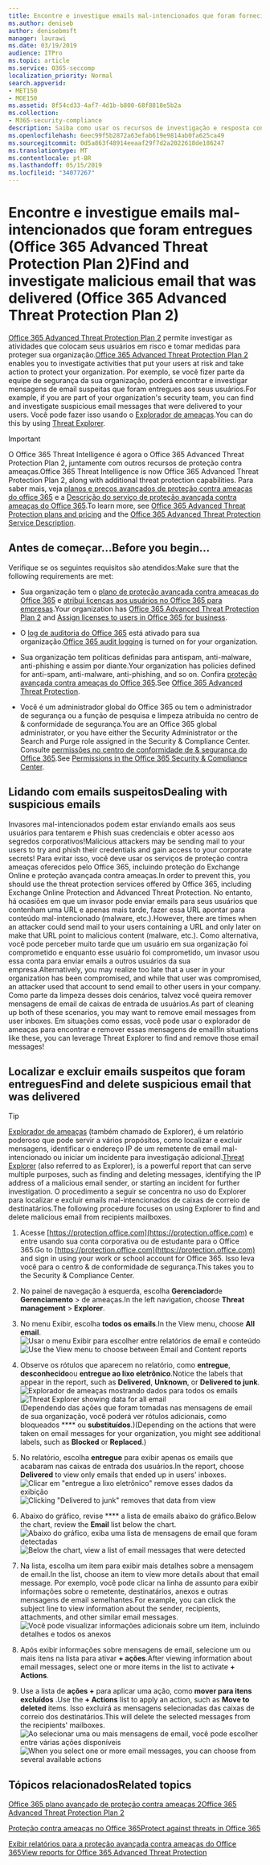 ```yaml
---
title: Encontre e investigue emails mal-intencionados que foram fornecidos (investigação de ameaças e resposta do Office 365
ms.author: deniseb
author: denisebmsft
manager: laurawi
ms.date: 03/19/2019
audience: ITPro
ms.topic: article
ms.service: O365-seccomp
localization_priority: Normal
search.appverid:
- MET150
- MOE150
ms.assetid: 8f54cd33-4af7-4d1b-b800-68f8818e5b2a
ms.collection:
- M365-security-compliance
description: Saiba como usar os recursos de investigação e resposta contra ameaças para encontrar e investigar emails mal-intencionados.
ms.openlocfilehash: 6eec99f5b2872a63efab619e9814ab0fa625ca49
ms.sourcegitcommit: 0d5a863f48914eeaaf29f7d2a2022618de186247
ms.translationtype: MT
ms.contentlocale: pt-BR
ms.lasthandoff: 05/15/2019
ms.locfileid: "34077267"
---
```

# <a name="find-and-investigate-malicious-email-that-was-delivered-office-365-advanced-threat-protection-plan-2"></a><span data-ttu-id="3ff04-103">Encontre e investigue emails mal-intencionados que foram entregues (Office 365 Advanced Threat Protection Plan 2)</span><span class="sxs-lookup"><span data-stu-id="3ff04-103">Find and investigate malicious email that was delivered (Office 365 Advanced Threat Protection Plan 2)</span></span>

<span data-ttu-id="3ff04-104">[Office 365 Advanced Threat Protection Plan 2](office-365-ti.md) permite investigar as atividades que colocam seus usuários em risco e tomar medidas para proteger sua organização.</span><span class="sxs-lookup"><span data-stu-id="3ff04-104">[Office 365 Advanced Threat Protection Plan 2](office-365-ti.md) enables you to investigate activities that put your users at risk and take action to protect your organization.</span></span> <span data-ttu-id="3ff04-105">Por exemplo, se você fizer parte da equipe de segurança da sua organização, poderá encontrar e investigar mensagens de email suspeitas que foram entregues aos seus usuários.</span><span class="sxs-lookup"><span data-stu-id="3ff04-105">For example, if you are part of your organization's security team, you can find and investigate suspicious email messages that were delivered to your users.</span></span> <span data-ttu-id="3ff04-106">Você pode fazer isso usando o [Explorador de ameaças](get-started-with-ti.md#threat-explorer).</span><span class="sxs-lookup"><span data-stu-id="3ff04-106">You can do this by using [Threat Explorer](get-started-with-ti.md#threat-explorer).</span></span>
  
> [!IMPORTANT]
> <span data-ttu-id="3ff04-107">O Office 365 Threat Intelligence é agora o Office 365 Advanced Threat Protection Plan 2, juntamente com outros recursos de proteção contra ameaças.</span><span class="sxs-lookup"><span data-stu-id="3ff04-107">Office 365 Threat Intelligence is now Office 365 Advanced Threat Protection Plan 2, along with additional threat protection capabilities.</span></span> <span data-ttu-id="3ff04-108">Para saber mais, veja [planos e preços avançados de proteção contra ameaças do office 365](https://products.office.com/exchange/advance-threat-protection) e a [Descrição do serviço de proteção avançada contra ameaças do Office 365](https://docs.microsoft.com/office365/servicedescriptions/office-365-advanced-threat-protection-service-description).</span><span class="sxs-lookup"><span data-stu-id="3ff04-108">To learn more, see [Office 365 Advanced Threat Protection plans and pricing](https://products.office.com/exchange/advance-threat-protection) and the [Office 365 Advanced Threat Protection Service Description](https://docs.microsoft.com/office365/servicedescriptions/office-365-advanced-threat-protection-service-description).</span></span>
  
## <a name="before-you-begin"></a><span data-ttu-id="3ff04-109">Antes de começar...</span><span class="sxs-lookup"><span data-stu-id="3ff04-109">Before you begin...</span></span>

<span data-ttu-id="3ff04-110">Verifique se os seguintes requisitos são atendidos:</span><span class="sxs-lookup"><span data-stu-id="3ff04-110">Make sure that the following requirements are met:</span></span>
  
- <span data-ttu-id="3ff04-111">Sua organização tem o [plano de proteção avançada contra ameaças do Office 365](office-365-ti.md) e [atribui licenças aos usuários no Office 365 para empresas](https://support.office.com/article/997596b5-4173-4627-b915-36abac6786dc).</span><span class="sxs-lookup"><span data-stu-id="3ff04-111">Your organization has [Office 365 Advanced Threat Protection Plan 2](office-365-ti.md) and [Assign licenses to users in Office 365 for business](https://support.office.com/article/997596b5-4173-4627-b915-36abac6786dc).</span></span>
    
- <span data-ttu-id="3ff04-112">O [log de auditoria do Office 365](turn-audit-log-search-on-or-off.md) está ativado para sua organização.</span><span class="sxs-lookup"><span data-stu-id="3ff04-112">[Office 365 audit logging](turn-audit-log-search-on-or-off.md) is turned on for your organization.</span></span> 
    
- <span data-ttu-id="3ff04-113">Sua organização tem políticas definidas para antispam, anti-malware, anti-phishing e assim por diante.</span><span class="sxs-lookup"><span data-stu-id="3ff04-113">Your organization has policies defined for anti-spam, anti-malware, anti-phishing, and so on.</span></span> <span data-ttu-id="3ff04-114">Confira [proteção avançada contra ameaças do Office 365](office-365-atp.md).</span><span class="sxs-lookup"><span data-stu-id="3ff04-114">See [Office 365 Advanced Threat Protection](office-365-atp.md).</span></span>
    
- <span data-ttu-id="3ff04-115">Você é um administrador global do Office 365 ou tem o administrador de segurança ou a função de pesquisa e limpeza atribuída no centro de &amp; conformidade de segurança.</span><span class="sxs-lookup"><span data-stu-id="3ff04-115">You are an Office 365 global administrator, or you have either the Security Administrator or the Search and Purge role assigned in the Security &amp; Compliance Center.</span></span> <span data-ttu-id="3ff04-116">Consulte [permissões no centro de conformidade de &amp; segurança do Office 365](permissions-in-the-security-and-compliance-center.md).</span><span class="sxs-lookup"><span data-stu-id="3ff04-116">See [Permissions in the Office 365 Security &amp; Compliance Center](permissions-in-the-security-and-compliance-center.md).</span></span>
    
## <a name="dealing-with-suspicious-emails"></a><span data-ttu-id="3ff04-117">Lidando com emails suspeitos</span><span class="sxs-lookup"><span data-stu-id="3ff04-117">Dealing with suspicious emails</span></span>

<span data-ttu-id="3ff04-118">Invasores mal-intencionados podem estar enviando emails aos seus usuários para tentarem e Phish suas credenciais e obter acesso aos segredos corporativos!</span><span class="sxs-lookup"><span data-stu-id="3ff04-118">Malicious attackers may be sending mail to your users to try and phish their credentials and gain access to your corporate secrets!</span></span> <span data-ttu-id="3ff04-119">Para evitar isso, você deve usar os serviços de proteção contra ameaças oferecidos pelo Office 365, incluindo proteção do Exchange Online e proteção avançada contra ameaças.</span><span class="sxs-lookup"><span data-stu-id="3ff04-119">In order to prevent this, you should use the threat protection services offered by Office 365, including Exchange Online Protection and Advanced Threat Protection.</span></span> <span data-ttu-id="3ff04-120">No entanto, há ocasiões em que um invasor pode enviar emails para seus usuários que contenham uma URL e apenas mais tarde, fazer essa URL apontar para conteúdo mal-intencionado (malware, etc.).</span><span class="sxs-lookup"><span data-stu-id="3ff04-120">However, there are times when an attacker could send mail to your users containing a URL and only later on make that URL point to malicious content (malware, etc.).</span></span> <span data-ttu-id="3ff04-121">Como alternativa, você pode perceber muito tarde que um usuário em sua organização foi comprometido e enquanto esse usuário foi comprometido, um invasor usou essa conta para enviar emails a outros usuários da sua empresa.</span><span class="sxs-lookup"><span data-stu-id="3ff04-121">Alternatively, you may realize too late that a user in your organization has been compromised, and while that user was compromised, an attacker used that account to send email to other users in your company.</span></span> <span data-ttu-id="3ff04-122">Como parte da limpeza desses dois cenários, talvez você queira remover mensagens de email de caixas de entrada de usuários.</span><span class="sxs-lookup"><span data-stu-id="3ff04-122">As part of cleaning up both of these scenarios, you may want to remove email messages from user inboxes.</span></span> <span data-ttu-id="3ff04-123">Em situações como essas, você pode usar o explorador de ameaças para encontrar e remover essas mensagens de email!</span><span class="sxs-lookup"><span data-stu-id="3ff04-123">In situations like these, you can leverage Threat Explorer to find and remove those email messages!</span></span>
  
## <a name="find-and-delete-suspicious-email-that-was-delivered"></a><span data-ttu-id="3ff04-124">Localizar e excluir emails suspeitos que foram entregues</span><span class="sxs-lookup"><span data-stu-id="3ff04-124">Find and delete suspicious email that was delivered</span></span>

> [!TIP]
> <span data-ttu-id="3ff04-125">[Explorador de ameaças](get-started-with-ti.md#threat-explorer) (também chamado de Explorer), é um relatório poderoso que pode servir a vários propósitos, como localizar e excluir mensagens, identificar o endereço IP de um remetente de email mal-intencionado ou iniciar um incidente para investigação adicional.</span><span class="sxs-lookup"><span data-stu-id="3ff04-125">[Threat Explorer](get-started-with-ti.md#threat-explorer) (also referred to as Explorer), is a powerful report that can serve multiple purposes, such as finding and deleting messages, identifying the IP address of a malicious email sender, or starting an incident for further investigation.</span></span> <span data-ttu-id="3ff04-126">O procedimento a seguir se concentra no uso do Explorer para localizar e excluir emails mal-intencionados de caixas de correio de destinatários.</span><span class="sxs-lookup"><span data-stu-id="3ff04-126">The following procedure focuses on using Explorer to find and delete malicious email from recipients mailboxes.</span></span> 
  
1. <span data-ttu-id="3ff04-127">Acesse [https://protection.office.com](https://protection.office.com) e entre usando sua conta corporativa ou de estudante para o Office 365.</span><span class="sxs-lookup"><span data-stu-id="3ff04-127">Go to [https://protection.office.com](https://protection.office.com) and sign in using your work or school account for Office 365.</span></span> <span data-ttu-id="3ff04-128">Isso leva você para o centro &amp; de conformidade de segurança.</span><span class="sxs-lookup"><span data-stu-id="3ff04-128">This takes you to the Security &amp; Compliance Center.</span></span> 
    
2. <span data-ttu-id="3ff04-129">No painel de navegação à esquerda, escolha **Gerenciador**de **Gerenciamento** \> de ameaças.</span><span class="sxs-lookup"><span data-stu-id="3ff04-129">In the left navigation, choose **Threat management** \> **Explorer**.</span></span>
    
3. <span data-ttu-id="3ff04-130">No menu Exibir, escolha **todos os emails**.</span><span class="sxs-lookup"><span data-stu-id="3ff04-130">In the View menu, choose **All email**.</span></span><br/><span data-ttu-id="3ff04-131">![Usar o menu Exibir para escolher entre relatórios de email e conteúdo](media/d39013ff-93b6-42f6-bee5-628895c251c2.png)</span><span class="sxs-lookup"><span data-stu-id="3ff04-131">![Use the View menu to choose between Email and Content reports](media/d39013ff-93b6-42f6-bee5-628895c251c2.png)</span></span>
  
4. <span data-ttu-id="3ff04-132">Observe os rótulos que aparecem no relatório, como **entregue**, **desconhecido**ou **entregue ao lixo eletrônico**.</span><span class="sxs-lookup"><span data-stu-id="3ff04-132">Notice the labels that appear in the report, such as **Delivered**, **Unknown**, or **Delivered to junk**.</span></span><br/><span data-ttu-id="3ff04-133">![Explorador de ameaças mostrando dados para todos os emails](media/208826ed-a85e-446f-b276-b5fdc312fbcb.png)</span><span class="sxs-lookup"><span data-stu-id="3ff04-133">![Threat Explorer showing data for all email](media/208826ed-a85e-446f-b276-b5fdc312fbcb.png)</span></span><br/><span data-ttu-id="3ff04-134">(Dependendo das ações que foram tomadas nas mensagens de email de sua organização, você poderá ver rótulos adicionais, como bloqueados \*\*\*\* ou **substituídos**.)</span><span class="sxs-lookup"><span data-stu-id="3ff04-134">(Depending on the actions that were taken on email messages for your organization, you might see additional labels, such as **Blocked** or **Replaced**.)</span></span>
    
5. <span data-ttu-id="3ff04-135">No relatório, escolha **entregue** para exibir apenas os emails que acabaram nas caixas de entrada dos usuários.</span><span class="sxs-lookup"><span data-stu-id="3ff04-135">In the report, choose **Delivered** to view only emails that ended up in users' inboxes.</span></span><br/><span data-ttu-id="3ff04-136">![Clicar em "entregue a lixo eletrônico" remove esses dados da exibição](media/e6fb2e47-461e-4f6f-8c65-c331bd858758.png)</span><span class="sxs-lookup"><span data-stu-id="3ff04-136">![Clicking "Delivered to junk" removes that data from view](media/e6fb2e47-461e-4f6f-8c65-c331bd858758.png)</span></span>
  
6. <span data-ttu-id="3ff04-137">Abaixo do gráfico, revise \*\*\*\* a lista de emails abaixo do gráfico.</span><span class="sxs-lookup"><span data-stu-id="3ff04-137">Below the chart, review the **Email** list below the chart.</span></span><br/><span data-ttu-id="3ff04-138">![Abaixo do gráfico, exiba uma lista de mensagens de email que foram detectadas](media/dfb60590-1236-499d-97da-86c68621e2bc.png)</span><span class="sxs-lookup"><span data-stu-id="3ff04-138">![Below the chart, view a list of email messages that were detected](media/dfb60590-1236-499d-97da-86c68621e2bc.png)</span></span>
  
7. <span data-ttu-id="3ff04-139">Na lista, escolha um item para exibir mais detalhes sobre a mensagem de email.</span><span class="sxs-lookup"><span data-stu-id="3ff04-139">In the list, choose an item to view more details about that email message.</span></span> <span data-ttu-id="3ff04-140">Por exemplo, você pode clicar na linha de assunto para exibir informações sobre o remetente, destinatários, anexos e outras mensagens de email semelhantes.</span><span class="sxs-lookup"><span data-stu-id="3ff04-140">For example, you can click the subject line to view information about the sender, recipients, attachments, and other similar email messages.</span></span><br/>![Você pode visualizar informações adicionais sobre um item, incluindo detalhes e todos os anexos](media/5a5707c3-d62a-4610-ae7b-900fff8708b2.png)
  
8. <span data-ttu-id="3ff04-142">Após exibir informações sobre mensagens de email, selecione um ou mais itens na lista para ativar **+ ações**.</span><span class="sxs-lookup"><span data-stu-id="3ff04-142">After viewing information about email messages, select one or more items in the list to activate **+ Actions**.</span></span>
    
9. <span data-ttu-id="3ff04-143">Use a lista de **ações +** para aplicar uma ação, como **mover para itens excluídos** .</span><span class="sxs-lookup"><span data-stu-id="3ff04-143">Use the **+ Actions** list to apply an action, such as **Move to deleted** items.</span></span> <span data-ttu-id="3ff04-144">Isso excluirá as mensagens selecionadas das caixas de correio dos destinatários.</span><span class="sxs-lookup"><span data-stu-id="3ff04-144">This will delete the selected messages from the recipients' mailboxes.</span></span><br/><span data-ttu-id="3ff04-145">![Ao selecionar uma ou mais mensagens de email, você pode escolher entre várias ações disponíveis](media/ef12e10c-60a7-4f66-8f76-68d77ae26de1.png)</span><span class="sxs-lookup"><span data-stu-id="3ff04-145">![When you select one or more email messages, you can choose from several available actions](media/ef12e10c-60a7-4f66-8f76-68d77ae26de1.png)</span></span>
  
## <a name="related-topics"></a><span data-ttu-id="3ff04-146">Tópicos relacionados</span><span class="sxs-lookup"><span data-stu-id="3ff04-146">Related topics</span></span>

[<span data-ttu-id="3ff04-147">Office 365 plano avançado de proteção contra ameaças 2</span><span class="sxs-lookup"><span data-stu-id="3ff04-147">Office 365 Advanced Threat Protection Plan 2</span></span>](office-365-ti.md)
  
[<span data-ttu-id="3ff04-148">Proteção contra ameaças no Office 365</span><span class="sxs-lookup"><span data-stu-id="3ff04-148">Protect against threats in Office 365</span></span>](protect-against-threats.md)
  
[<span data-ttu-id="3ff04-149">Exibir relatórios para a proteção avançada contra ameaças do Office 365</span><span class="sxs-lookup"><span data-stu-id="3ff04-149">View reports for Office 365 Advanced Threat Protection</span></span>](view-reports-for-atp.md)
  

